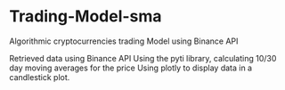 # Trading-Model-sma
Algorithmic cryptocurrencies trading Model using Binance API


Retrieved data using Binance API
Using the pyti library, calculating 10/30 day moving averages for the price
Using plotly to display data in a candlestick plot.
